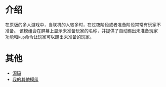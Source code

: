 ﻿# 介绍

在原版的多人游戏中，当联机的人较多时，在过夜阶段或者准备阶段常常有玩家不准备。
该模组会在屏幕上显示未准备玩家的名称，并提供了自动踢出未准备玩家功能和`kup`命令让玩家可以踢出未准备的玩家。

# 其他

- [源码](https://github.com/weizinai/StardewValleyMods)
- [我的其他模组](https://next.nexusmods.com/profile/weizinai/mods?gameId=1303)